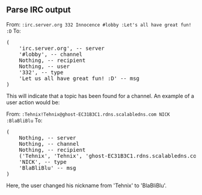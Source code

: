 ## Parse IRC output ##

From: `:irc.server.org 332 Innocence #lobby :Let's all have great fun! :D`
To: 
<pre>(
    'irc.server.org', -- server
    '#lobby', -- channel
    Nothing, -- recipient
    Nothing, -- user
    '332', -- type
    'Let us all have great fun! :D' -- msg
)</pre>
    
This will indicate that a topic has been found for a channel. An example of 
a user action would be:

From: `:Tehnix!Tehnix@ghost-EC31B3C1.rdns.scalabledns.com NICK :BlaBliBlu`
To: 
<pre>(
    Nothing, -- server
    Nothing, -- channel
    Nothing, -- recipient
    ('Tehnix', 'Tehnix', 'ghost-EC31B3C1.rdns.scalabledns.com'), -- user
    'NICK', -- type
    'BlaBliBlu' -- msg
)</pre>

Here, the user changed his nickname from 'Tehnix' to 'BlaBliBlu'.